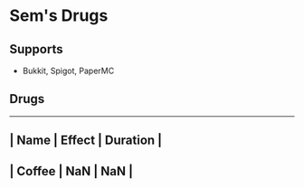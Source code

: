 # Sem's Drugs

## Supports
- Bukkit, Spigot, PaperMC

## Drugs

---------------------------------
| Name      | Effect | Duration |
---------------------------------
| Coffee    | NaN    | NaN      |
---------------------------------
